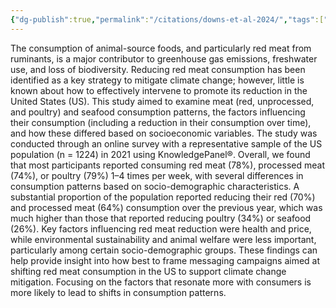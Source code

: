 ```yaml
---
{"dg-publish":true,"permalink":"/citations/downs-et-al-2024/","tags":["#usa","#citation","#consumer_attitudes","#meat"],"created":"2025-10-23T17:42:46.791+01:00","updated":"2025-10-23T17:42:46.795+01:00"}
---
```


The consumption of animal-source foods, and particularly red meat from ruminants, is a major contributor to greenhouse gas emissions, freshwater use, and loss of biodiversity. Reducing red meat consumption has been identified as a key strategy to mitigate climate change; however, little is known about how to effectively intervene to promote its reduction in the United States (US). This study aimed to examine meat (red, unprocessed, and poultry) and seafood consumption patterns, the factors influencing their consumption (including a reduction in their consumption over time), and how these differed based on socioeconomic variables. The study was conducted through an online survey with a representative sample of the US population (n = 1224) in 2021 using KnowledgePanel®. Overall, we found that most participants reported consuming red meat (78%), processed meat (74%), or poultry (79%) 1–4 times per week, with several differences in consumption patterns based on socio-demographic characteristics. A substantial proportion of the population reported reducing their red (70%) and processed meat (64%) consumption over the previous year, which was much higher than those that reported reducing poultry (34%) or seafood (26%). Key factors influencing red meat reduction were health and price, while environmental sustainability and animal welfare were less important, particularly among certain socio-demographic groups. These findings can help provide insight into how best to frame messaging campaigns aimed at shifting red meat consumption in the US to support climate change mitigation. Focusing on the factors that resonate more with consumers is more likely to lead to shifts in consumption patterns.